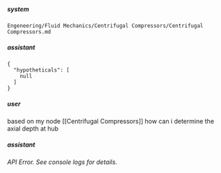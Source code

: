##### system
```sc-context
Engeneering/Fluid Mechanics/Centrifugal Compressors/Centrifugal Compressors.md
```


##### assistant
```look_up_notes
{
  "hypotheticals": [
    null
  ]
}
```

##### user
based on my node [[Centrifugal Compressors]]  how can i determine the axial depth at hub


##### assistant
*API Error. See console logs for details.*